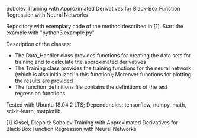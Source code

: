Sobolev Training with Approximated Derivatives for Black-Box Function Regression with Neural Networks

Repository with exemplary code of the method described in [1]. Start the example with "python3 example.py"

Description of the classes:
- The Data_Handler class provides functions for creating the data sets for training and to calculate the approximated derivatives
- The Training class provides the training functions for the neural network (which is also initialized in this function); Moreover functions for plotting the results are provided
- The function_definitions file contains the definitions of the test regression functions

Tested with Ubuntu 18.04.2 LTS; Dependencies: tensorflow, numpy, math, scikit-learn, matplotlib

[1] Kissel, Diepold: Sobolev Training with Approximated Derivatives for Black-Box Function Regression with Neural Networks
